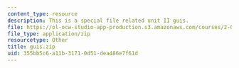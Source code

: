 ```yaml
---
content_type: resource
description: This is a special file related unit II guis.
file: https://ol-ocw-studio-app-production.s3.amazonaws.com/courses/2-086-numerical-computation-for-mechanical-engineers-fall-2014/355bb5c6a11b31710d51dea486e7f61d_guis.zip
file_type: application/zip
resourcetype: Other
title: guis.zip
uid: 355bb5c6-a11b-3171-0d51-dea486e7f61d
---
```

